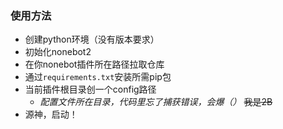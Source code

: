 ### 使用方法
* 创建python环境（没有版本要求）
* 初始化nonebot2
* 在你nonebot插件所在路径拉取仓库
* 通过```requirements.txt```安装所需pip包
* 当前插件根目录创一个config路径
  * _配置文件所在目录，代码里忘了捕获错误，会爆（）_ ~~我是2B~~
* 源神，启动！
